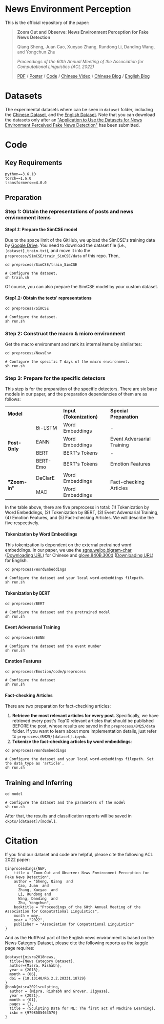 # News Environment Perception

This is the official repository of the paper:

> **Zoom Out and Observe: News Environment Perception for Fake News Detection**
>
> Qiang Sheng, Juan Cao, Xueyao Zhang, Rundong Li, Danding Wang, and Yongchun Zhu
>
> *Proceedings of the 60th Annual Meeting of the Association for Computational Linguistics (ACL 2022)*
>
> [PDF](https://aclanthology.org/2022.acl-long.311.pdf) / [Poster](https://sheng-qiang.github.io/data/NEP-Poster.pdf) / [Code](https://github.com/ICTMCG/News-Environment-Perception) / [Chinese Video](https://www.bilibili.com/video/BV1MS4y1e7PY) / [Chinese Blog](https://mp.weixin.qq.com/s/aTFeuCYIpSoazeRi52jqew) / [English Blog](https://montrealethics.ai/zoom-out-and-observe-news-environment-perception-for-fake-news-detection/)

# Datasets

The experimental datasets where can be seen in `dataset` folder, including the [Chinese Dataset](https://github.com/ICTMCG/News-Environment-Perception/tree/main/dataset/Chinese), and the [English Dataset](https://github.com/ICTMCG/News-Environment-Perception/tree/main/dataset/English). Note that you can download the datasets only after an ["Application to Use the Datasets for News Environment Perceived Fake News Detection"](https://forms.office.com/r/Tr6FMGQJt0) has been submitted.

# Code

## Key Requirements

```
python==3.6.10
torch==1.6.0
transformers==4.0.0
```

## Preparation

### Step 1: Obtain the representations of posts and news environment items

#### Step1.1: Prepare the SimCSE model

Due to the space limit of the GitHub, we upload the SimCSE's training data by [Google Drive](https://drive.google.com/drive/folders/1J8p6ORqOhlpjl2lWAWq43pgUdG1O0L9T?usp=sharing). You need to download the dataset file (i.e., `[dataset]_train.txt`), and move it into the `preprocess/SimCSE/train_SimCSE/data` of this repo. Then,

```
cd preprocess/SimCSE/train_SimCSE

# Configure the dataset.
sh train.sh
```

Of course, you can also prepare the SimCSE model by your custom dataset. 

#### Step1.2: Obtain the texts' representations

```
cd preprocess/SimCSE

# Configure the dataset.
sh run.sh
```

### Step 2: Construct the macro & micro environment

Get the macro environment and rank its internal items by similarites:

```
cd preprocess/NewsEnv

# Configure the specific T days of the macro environment.
sh run.sh
```

### Step 3: Prepare for the specific detectors

This step is for the preparation of the specific detectors. There are six base models in our paper, and the preparation dependencies of them are as follows: 

<table>
   <tr>
       <td colspan="2"><b>Model</b></td>
       <td><b>Input (Tokenization)</b></td>
       <td><b>Special Preparation</b></td>
   </tr>
   <tr>
       <td rowspan="4"><b>Post-Only</b></td>
       <td>Bi-LSTM</td>
      <td>Word Embeddings</td>
      <td>-</td>
   </tr>
   <tr>
      <td>EANN</td>
      <td>Word Embeddings</td>
      <td>Event Adversarial Training</td>
   </tr>
   <tr>
      <td>BERT</td>
      <td>BERT's Tokens</td>
      <td>-</td>
   </tr>
   <tr>
      <td>BERT-Emo</td>
      <td>BERT's Tokens</td>
      <td>Emotion Features</td>
   </tr>
   <tr>
       <td rowspan="2"><b>"Zoom-In"</b></td>
      <td>DeClarE</td>
      <td>Word Embeddings</td>
      <td rowspan="2">Fact-checking Articles</td>
   </tr>
   <tr>
      <td>MAC</td>
      <td>Word Embeddings</td>
   </tr>
</table>

In the table above, there are five preprocess in total: (1) Tokenization by Word Embeddings, (2) Tokenization by BERT, (3) Event Adversarial Training, (4) Emotion Features, and (5) Fact-checking Articles. We will describe the five respectively.

#### Tokenization by Word Embeddings

This tokenization is dependent on the external pretrained word embeddings. In our paper, we use the [sgns.weibo.bigram-char](<https://github.com/Embedding/Chinese-Word-Vectors>) ([Downloading URL](https://pan.baidu.com/s/1FHl_bQkYucvVk-j2KG4dxA)) for Chinese and [glove.840B.300d](https://github.com/stanfordnlp/GloVe) ([Downloading URL](https://huggingface.co/stanfordnlp/glove/resolve/main/glove.840B.300d.zip)) for English.

```
cd preprocess/WordEmbeddings

# Configure the dataset and your local word-embeddings filepath. 
sh run.sh
```

#### Tokenization by BERT

```
cd preprocess/BERT

# Configure the dataset and the pretrained model
sh run.sh
```

#### Event Adversarial Training

```
cd preprocess/EANN

# Configure the dataset and the event number
sh run.sh
```

#### Emotion Features

```
cd preprocess/Emotion/code/preprocess

# Configure the dataset
sh run.sh
```

#### Fact-checking Articles

There are two preparation for fact-checking articles:

1. **Retrieve the most relevant articles for every post**. Specifically, we have retrieved every post's Top10 relevant articles that should be published BEFORE the post, whose results are saved in the `preprocess/BM25/data` folder. If you want to learn about more implementation details, just refer to `preprocess/BM25/[dataset].ipynb`.
2. **Tokenize the fact-checking articles by word embeddings**:

```
cd preprocess/WordEmbeddings

# Configure the dataset and your local word-embeddings filepath. Set the data_type as 'article'.
sh run.sh
```

## Training and Inferring

```
cd model

# Configure the dataset and the parameters of the model
sh run.sh
```

After that, the results and classification reports will be saved in `ckpts/[dataset]/[model]`.

# Citation

If you find our dataset and code are helpful, please cite the following ACL 2022 paper:

```
@inproceedings{NEP,
    title = "Zoom Out and Observe: News Environment Perception for Fake News Detection",
    author = "Sheng, Qiang  and
      Cao, Juan  and
      Zhang, Xueyao  and
      Li, Rundong and
      Wang, Danding  and
      Zhu, Yongchun",
    booktitle = "Proceedings of the 60th Annual Meeting of the Association for Computational Linguistics",
    month = may,
    year = "2022",
    publisher = "Association for Computational Linguistics"
}
```

And as the HuffPost part of the English news environment is based on the News Category Dataset, please cite the following reports as the kaggle page requires:

```
@dataset{misra2018news,
  title={News Category Dataset},
  author={Misra, Rishabh},
  year = {2018},
  month = {06},
  doi = {10.13140/RG.2.2.20331.18729}
}
@book{misra2021sculpting,
  author = {Misra, Rishabh and Grover, Jigyasa},
  year = {2021},
  month = {01},
  pages = {},
  title = {Sculpting Data for ML: The first act of Machine Learning},
  isbn = {9798585463570}
}
```
